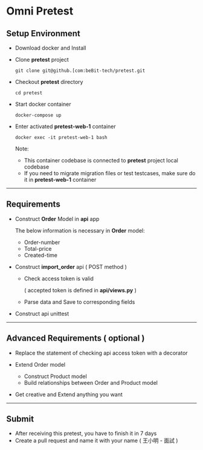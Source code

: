 # Omni Pretest
## Setup Environment
* Download docker and Install

* Clone **pretest** project 
    ```
    git clone git@github.[com:beBit-tech/pretest.git
    ```

* Checkout **pretest** directory
    ```
    cd pretest
    ```

* Start docker container
    ```
    docker-compose up
    ```

* Enter activated **pretest-web-1** container
    ```
    docker exec -it pretest-web-1 bash
    ```
    Note:

    * This container codebase is connected to **pretest** project local codebase
    * If you need to migrate migration files or test testcases, make sure do it in **pretest-web-1** container
---
## Requirements
* Construct **Order** Model in **api** app

    The below information is necessary in **Order** model:
    * Order-number
    * Total-price
    * Created-time

* Construct **import_order** api ( POST method )
    * Check access token is valid 
    
        ( accepted token is defined in **api/views.py** )
    * Parse data and Save to corresponding fields
* Construct api unittest

---
## Advanced Requirements ( optional )
* Replace the statement of checking api access token with a decorator

* Extend Order model
    * Construct Product model
    * Build relationships between Order and Product model

* Get creative and Extend anything you want  
---
## Submit
* After receiving this pretest, you have to finish it in 7 days
* Create a pull request and name it with your name ( 王小明 - 面試 )